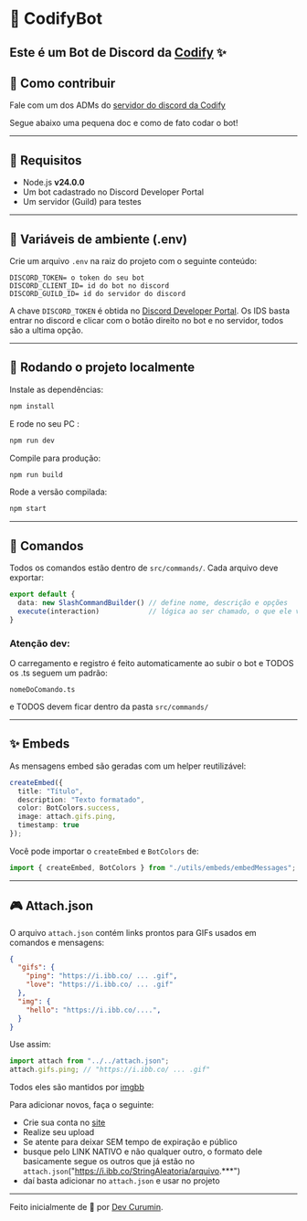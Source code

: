 # 🤖 CodifyBot

Este é um Bot de Discord da [Codify](https://discord.gg/VbKyRrnn8W) ✨
---

## 💪 Como contribuir

Fale com um dos ADMs do [servidor do discord da Codify](https://discord.gg/VbKyRrnn8W)

Segue abaixo uma pequena doc e como de fato codar o bot!

---

## 🚀 Requisitos

- Node.js **v24.0.0**
- Um bot cadastrado no Discord Developer Portal
- Um servidor (Guild) para testes

---

## 🔐 Variáveis de ambiente (.env)

Crie um arquivo `.env` na raiz do projeto com o seguinte conteúdo:

```env
DISCORD_TOKEN= o token do seu bot
DISCORD_CLIENT_ID= id do bot no discord
DISCORD_GUILD_ID= id do servidor do discord
```

A chave `DISCORD_TOKEN` é obtida no [Discord Developer Portal](https://discord.com/developers/applications).
Os IDS basta entrar no discord e clicar com o botão direito no bot e no servidor, todos são a ultima opção.

---

## 🧪 Rodando o projeto localmente

Instale as dependências:

```bash
npm install
```

E rode no seu PC :

```bash
npm run dev
```

Compile para produção:

```bash
npm run build
```

Rode a versão compilada:

```bash
npm start
```

---

## 📆 Comandos

Todos os comandos estão dentro de `src/commands/`. Cada arquivo deve exportar:

```ts
export default {
  data: new SlashCommandBuilder() // define nome, descrição e opções
  execute(interaction)            // lógica ao ser chamado, o que ele vai fazer
}
```

### Atenção dev:
O carregamento e registro é feito automaticamente ao subir o bot e TODOS os .ts seguem um padrão:

```properties
nomeDoComando.ts
```
e TODOS devem ficar dentro da pasta `src/commands/`

---

## ✨ Embeds

As mensagens embed são geradas com um helper reutilizável:

```ts
createEmbed({
  title: "Título",
  description: "Texto formatado",
  color: BotColors.success,
  image: attach.gifs.ping,
  timestamp: true
});
```

Você pode importar o `createEmbed` e `BotColors` de:

```ts
import { createEmbed, BotColors } from "./utils/embeds/embedMessages";
```

---

## 🎮 Attach.json

O arquivo `attach.json` contém links prontos para GIFs usados em comandos e mensagens:

```json
{
  "gifs": {
    "ping": "https://i.ibb.co/ ... .gif",
    "love": "https://i.ibb.co/ ... .gif"
  },
  "img": {
    "hello": "https://i.ibb.co/....",
  }
}
```

Use assim:

```ts
import attach from "../../attach.json";
attach.gifs.ping; // "https://i.ibb.co/ ... .gif"
```

Todos eles são mantidos por [imgbb](https://imgbb.com/)

Para adicionar novos, faça o seguinte:
- Crie sua conta no [site](https://imgbb.com/)
- Realize seu upload
- Se atente para deixar SEM tempo de expiração e público
- busque pelo LINK NATIVO e não qualquer outro, o formato dele basicamente segue os outros que já estão no `attach.json`("https://i.ibb.co/StringAleatoria/arquivo.***")
- daí basta adicionar no `attach.json` e usar no projeto

---


Feito inicialmente de 💜 por [Dev Curumin](https://github.com/thiagochirana).
